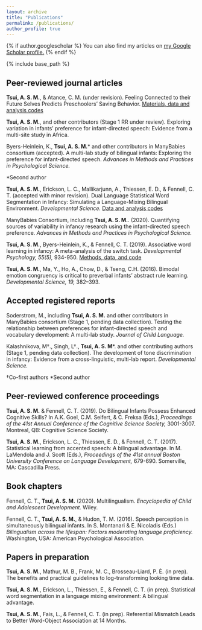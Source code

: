 ```yaml
---
layout: archive
title: "Publications"
permalink: /publications/
author_profile: true
---
```


{% if author.googlescholar %}
  You can also find my articles on <u><a href="{{https://scholar.google.com/citations?user=RelSLDwAAAAJ&hl=en&oi=ao}}">my Google Scholar profile</a>.</u>
{% endif %}

{% include base_path %}

Peer-reviewed journal articles
----
**Tsui, A. S. M.**, & Atance, C. M. (under revision). Feeling Connected to their Future Selves Predicts Preschoolers’ Saving Behavior. [Materials, data and analysis codes](https://osf.io/C7546/)

**Tsui, A. S. M.**, and other contributors (Stage 1 RR under review). Exploring variation in infants’ preference for infant-directed speech: Evidence from a multi-site study in Africa. 

Byers-Heinlein, K., **Tsui, A. S. M.*** and other contributors in ManyBabies consortium (accepted). A multi-lab study of bilingual infants: Exploring the preference for infant-directed speech. _Advances in Methods and Practices in Psychological Science._ 

*Second author

**Tsui, A. S. M.**, Erickson, L. C., Mallikarjunn, A., Thiessen, E. D., & Fennell, C. T. (accepted with minor revision). Dual Language Statistical Word Segmentation in Infancy: Simulating a Language-Mixing Bilingual Environment. _Developmental Science._ [Data and analysis codes](https://osf.io/u5vwk/)

ManyBabies Consortium, including **Tsui, A. S. M.**. (2020). Quantifying sources of variability in infancy research using the infant-directed speech preference. _Advances in Methods and Practices in Psychological Science._

**Tsui, A. S. M.**, Byers-Heinlein, K., & Fennell, C. T. (2019). Associative word learning in infancy: A meta-analysis of the switch task. _Developmental Psychology, 55(5),_ 934-950. [Methods, data, and code](https://osf.io/uwe8g/)

**Tsui, A. S. M.**, Ma, Y., Ho, A., Chow, D., & Tseng, C.H. (2016). Bimodal emotion congruency is critical to preverbal infants’ abstract rule learning. _Developmental Science, 19,_ 382–393. 

Accepted registered reports
----

Soderstrom, M., including **Tsui, A. S. M.** and other contributors in ManyBabies consortium (Stage 1, pending data collection). Testing the relationship between preferences for infant-directed speech and vocabulary development: A multi-lab study. _Journal of Child Language._

Kalashnikova, M†., Singh, L†., **Tsui, A. S. M***. and other contributing authors  (Stage 1, pending data collection). The development of tone discrimination in infancy: Evidence from a cross-linguistic, multi-lab report. _Developmental Science._

†Co-first authors *Second author

Peer-reviewed conference proceedings
----

**Tsui, A. S. M.** & Fennell, C. T. (2019). Do Bilingual Infants Possess Enhanced Cognitive Skills? In A.K. Goel, C.M. Seifert, & C. Freksa (Eds.), _Proceedings of the 41st Annual Conference of the Cognitive Science Society,_ 3001-3007. Montreal, QB: Cognitive Science Society.

**Tsui, A. S. M.**, Erickson, L. C., Thiessen, E. D., & Fennell, C. T. (2017). Statistical learning from accented speech: A bilingual advantage. In M. LaMendola and J. Scott (Eds.), _Proceedings of the 41st annual Boston University Conference on Language Development,_ 679-690. Somerville, MA: Cascadilla Press. 

Book chapters
----

Fennell, C. T., **Tsui, A. S. M.** (2020). Multilingualism. _Encyclopedia of Child and Adolescent Development._ Wiley.

Fennell, C. T., **Tsui, A. S. M.**, & Hudon, T. M. (2016). Speech perception in simultaneously bilingual infants. In S. Montanari & E. Nicoladis (Eds.) _Bilingualism across the lifespan: Factors moderating language proficiency._ Washington, USA: American Psychological Association.

Papers in preparation
----

**Tsui, A. S. M.**, Mathur, M. B., Frank, M. C., Brosseau-Liard, P. È. (in prep). The benefits and practical guidelines to log-transforming looking time data. 

**Tsui, A. S. M.**, Erickson, L., Thiessen, E., & Fennell, C. T. (in prep). Statistical word segmentation in a language mixing environment: A bilingual advantage.

**Tsui, A. S. M.**, Fais, L., & Fennell, C. T. (in prep). Referential Mismatch Leads to Better Word-Object Association at 14 Months.

